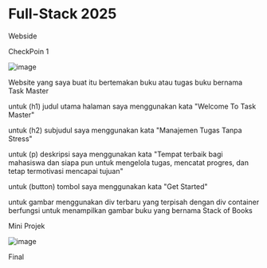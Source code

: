# Full-Stack 2025
Webside

CheckPoin 1 

![image](https://github.com/user-attachments/assets/dbebbaa4-8c1b-4719-99a0-ab6794eafae7)

Website yang saya buat itu bertemakan buku atau tugas buku bernama Task Master

untuk (h1) judul utama halaman saya menggunakan kata "Welcome To Task Master"

untuk (h2) subjudul saya menggunakan kata "Manajemen Tugas Tanpa Stress"

untuk (p) deskripsi saya menggunakan kata "Tempat terbaik bagi mahasiswa dan siapa pun untuk mengelola tugas, mencatat progres, dan tetap termotivasi mencapai tujuan"

untuk (button) tombol saya menggunakan kata "Get Started"

untuk gambar menggunakan div terbaru yang terpisah dengan div container berfungsi untuk menampilkan gambar buku yang bernama Stack of Books


Mini Projek 

![image](https://github.com/user-attachments/assets/8bbe5b92-8275-441f-9503-c8fac181f44f)

Final
